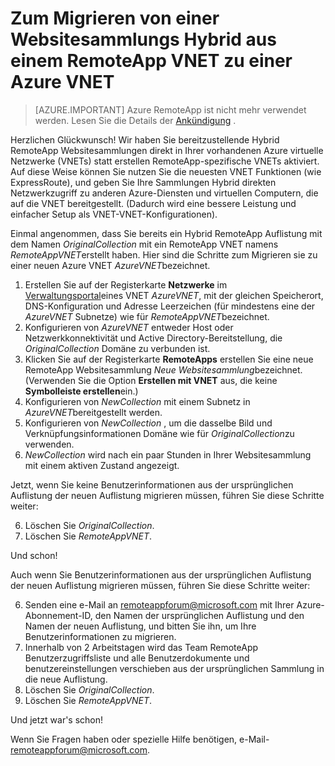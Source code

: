 <properties
    pageTitle="Zum Migrieren von einem RemoteApp VNET zu einer Azure VNET | Microsoft Azure"
    description="Informationen Sie zum Migrieren von einem RemoteApp VNET zu einer Azure VNET"
    services="remoteapp"
    documentationCenter=""
    authors="lizap"
    manager="mbaldwin" />

<tags
    ms.service="remoteapp"
    ms.workload="compute"
    ms.tgt_pltfrm="na"
    ms.devlang="na"
    ms.topic="article"
    ms.date="08/15/2016"
    ms.author="elizapo" />



# <a name="how-to-migrate-a-hybrid-collection-from-a-remoteapp-vnet-to-an-azure-vnet"></a>Zum Migrieren von einer Websitesammlungs Hybrid aus einem RemoteApp VNET zu einer Azure VNET

> [AZURE.IMPORTANT]
> Azure RemoteApp ist nicht mehr verwendet werden. Lesen Sie die Details der [Ankündigung](https://go.microsoft.com/fwlink/?linkid=821148) .

Herzlichen Glückwunsch! Wir haben Sie bereitzustellende Hybrid RemoteApp Websitesammlungen direkt in Ihrer vorhandenen Azure virtuelle Netzwerke (VNETs) statt erstellen RemoteApp-spezifische VNETs aktiviert. Auf diese Weise können Sie nutzen Sie die neuesten VNET Funktionen (wie ExpressRoute), und geben Sie Ihre Sammlungen Hybrid direkten Netzwerkzugriff zu anderen Azure-Diensten und virtuellen Computern, die auf die VNET bereitgestellt.  (Dadurch wird eine bessere Leistung und einfacher Setup als VNET-VNET-Konfigurationen).


Einmal angenommen, dass Sie bereits ein Hybrid RemoteApp Auflistung mit dem Namen *OriginalCollection* mit ein RemoteApp VNET namens *RemoteAppVNET*erstellt haben. Hier sind die Schritte zum Migrieren sie zu einer neuen Azure VNET *AzureVNET*bezeichnet.

1.  Erstellen Sie auf der Registerkarte **Netzwerke** im [Verwaltungsportal](http://manage.windowsazure.com/)eines VNET *AzureVNET*, mit der gleichen Speicherort, DNS-Konfiguration und Adresse Leerzeichen (für mindestens eine der *AzureVNET* Subnetze) wie für *RemoteAppVNET*bezeichnet.
2.  Konfigurieren von *AzureVNET* entweder Host oder Netzwerkkonnektivität und Active Directory-Bereitstellung, die *OriginalCollection* Domäne zu verbunden ist.
3.  Klicken Sie auf der Registerkarte **RemoteApps** erstellen Sie eine neue RemoteApp Websitesammlung *Neue Websitesammlung*bezeichnet. (Verwenden Sie die Option **Erstellen mit VNET** aus, die keine **Symbolleiste erstellen**ein.)
3.  Konfigurieren von *NewCollection* mit einem Subnetz in *AzureVNET*bereitgestellt werden.
4.  Konfigurieren von *NewCollection* , um die dasselbe Bild und Verknüpfungsinformationen Domäne wie für *OriginalCollection*zu verwenden.
5.  *NewCollection* wird nach ein paar Stunden in Ihrer Websitesammlung mit einem aktiven Zustand angezeigt.

Jetzt, wenn Sie keine Benutzerinformationen aus der ursprünglichen Auflistung der neuen Auflistung migrieren müssen, führen Sie diese Schritte weiter:

6.  Löschen Sie *OriginalCollection*.
7.  Löschen Sie *RemoteAppVNET*.

Und schon!

Auch wenn Sie Benutzerinformationen aus der ursprünglichen Auflistung der neuen Auflistung migrieren müssen, führen Sie diese Schritte weiter:

6.  Senden eine e-Mail an [remoteappforum@microsoft.com](mailto:remoteappforum@microsoft.com?subject=Azure%20RemoteApp%20user%20information%20migration) mit Ihrer Azure-Abonnement-ID, den Namen der ursprünglichen Auflistung und den Namen der neuen Auflistung, und bitten Sie ihn, um Ihre Benutzerinformationen zu migrieren.
7.  Innerhalb von 2 Arbeitstagen wird das Team RemoteApp Benutzerzugriffsliste und alle Benutzerdokumente und benutzereinstellungen verschieben aus der ursprünglichen Sammlung in die neue Auflistung.
8.  Löschen Sie *OriginalCollection*.
9.  Löschen Sie *RemoteAppVNET*.

Und jetzt war's schon!

Wenn Sie Fragen haben oder spezielle Hilfe benötigen, e-Mail- [remoteappforum@microsoft.com](mailto:remoteappforum@microsoft.com?subject=Azure%20RemoteApp%20VNET%20migration%20help).

